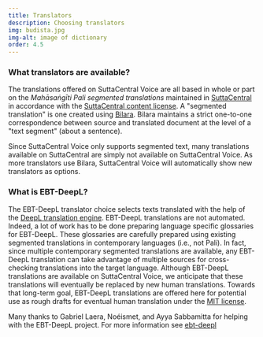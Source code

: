 ```yaml
---
title: Translators
description: Choosing translators
img: budista.jpg
img-alt: image of dictionary
order: 4.5
---
```


### What translators are available?
The translations offered on SuttaCentral Voice are all 
based in whole or part on 
the _Mahāsaṅgīti Pali segmented translations_ 
maintained in 
[SuttaCentral](https://suttacentral.net)
in accordance with the
[SuttaCentral content license](https://suttacentral.net/licensing?lang=en).
A "segmented translation" is one created using 
[Bilara](https://suttacentral.net/about?lang=en).
Bilara maintains a strict one-to-one correspondence 
between source and translated document at the
level of a "text segment" (about a sentence).

Since SuttaCentral Voice only supports segmented text,
many translations available on SuttaCentral 
are simply not available on SuttaCentral Voice.
As more translators use Bilara, SuttaCentral Voice
will automatically show new translators as options.

### What is EBT-DeepL?
The EBT-DeepL translator choice
selects texts translated with the help of the 
[DeepL translation engine](https://deepl.com).
EBT-DeepL translations are not automated.
Indeed, a lot of work has to be done
preparing language specific glossaries 
for EBT-DeepL.
These glossaries are carefully prepared using
existing segmented translations 
in contemporary languages (i.e., not Pali).
In fact, since multiple contemporary segmented
translations are available, 
any EBT-DeepL translation can take advantage
of multiple sources for cross-checking
translations into the target language.
Although EBT-DeepL translations are available
on SuttaCentral Voice, we anticipate that
these translations will eventually be replaced
by new human translations.
Towards that long-term goal, 
EBT-DeepL translations
are offered here for 
potential use as rough drafts for 
eventual human translation under the 
[MIT license](https://opensource.org/license/mit/).

Many thanks to Gabriel Laera,
Noéismet, and 
Ayya Sabbamitta for helping with the EBT-DeepL project.
For more information see 
[ebt-deepl](https://github.com/sc-voice/ebt-deepl)
